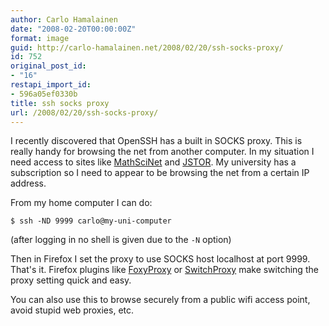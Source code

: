 ```yaml
---
author: Carlo Hamalainen
date: "2008-02-20T00:00:00Z"
format: image
guid: http://carlo-hamalainen.net/2008/02/20/ssh-socks-proxy/
id: 752
original_post_id:
- "16"
restapi_import_id:
- 596a05ef0330b
title: ssh socks proxy
url: /2008/02/20/ssh-socks-proxy/
---
```

I recently discovered that OpenSSH has a built in SOCKS proxy. This is really handy for browsing the net from another computer. In my situation I need access to sites like [MathSciNet](http://www.ams.org/mathscinet/) and [JSTOR](http://www.jstor.org/). My university has a subscription so I need to appear to be browsing the net from a certain IP address.

From my home computer I can do:

```shell-session
$ ssh -ND 9999 carlo@my-uni-computer
```

(after logging in no shell is given due to the ``-N`` option)

Then in Firefox I set the proxy to use SOCKS host localhost at port 9999. That's it. Firefox plugins like [FoxyProxy](https://addons.mozilla.org/en-US/firefox/addon/2464) or [SwitchProxy](https://addons.mozilla.org/en-US/firefox/addon/125) make switching the proxy setting quick and easy.

You can also use this to browse securely from a public wifi access point, avoid stupid web proxies, etc.
